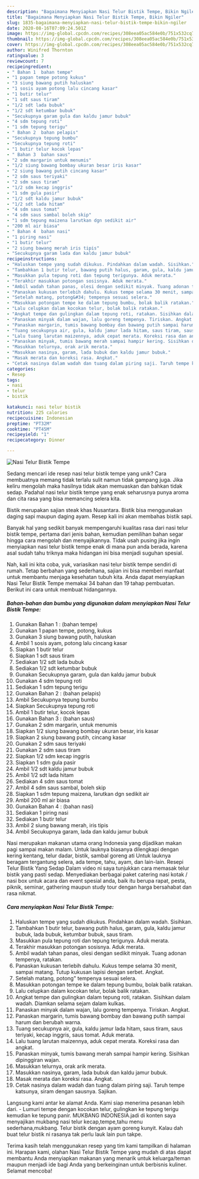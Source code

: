 ```yaml
---
description: "Bagaimana Menyiapkan Nasi Telur Bistik Tempe, Bikin Ngiler"
title: "Bagaimana Menyiapkan Nasi Telur Bistik Tempe, Bikin Ngiler"
slug: 1835-bagaimana-menyiapkan-nasi-telur-bistik-tempe-bikin-ngiler
date: 2020-08-16T07:09:24.501Z
image: https://img-global.cpcdn.com/recipes/308eea05ac584e0b/751x532cq70/nasi-telur-bistik-tempe-foto-resep-utama.jpg
thumbnail: https://img-global.cpcdn.com/recipes/308eea05ac584e0b/751x532cq70/nasi-telur-bistik-tempe-foto-resep-utama.jpg
cover: https://img-global.cpcdn.com/recipes/308eea05ac584e0b/751x532cq70/nasi-telur-bistik-tempe-foto-resep-utama.jpg
author: Winifred Thornton
ratingvalue: 3
reviewcount: 7
recipeingredient:
- " Bahan 1  bahan tempe"
- "1 papan tempe potong kukus"
- "3 siung bawang putih haluskan"
- "1 sosis ayam potong lalu cincang kasar"
- "1 butir telur"
- "1 sdt saus tiram"
- "1/2 sdt lada bubuk"
- "1/2 sdt ketumbar bubuk"
- "Secukupnya garam gula dan kaldu jamur bubuk"
- "4 sdm tepung roti"
- "1 sdm tepung terigu"
- " Bahan 2  bahan pelapis"
- "Secukupnya tepung bumbu"
- "Secukupnya tepung roti"
- "1 butir telur kocok lepas"
- " Bahan 3  bahan saus"
- "2 sdm margarin untuk menumis"
- "1/2 siung bawang bombay ukuran besar iris kasar"
- "2 siung bawang putih cincang kasar"
- "2 sdm saus teriyaki"
- "2 sdm saus tiram"
- "1/2 sdm kecap inggris"
- "1 sdm gula pasir"
- "1/2 sdt kaldu jamur bubuk"
- "1/2 sdt lada hitam"
- "4 sdm saus tomat"
- "4 sdm saus sambal boleh skip"
- "1 sdm tepung maizena larutkan dgn sedikit air"
- "200 ml air biasa"
- " Bahan 4  bahan nasi"
- "1 piring nasi"
- "1 butir telur"
- "2 siung bawang merah iris tipis"
- "Secukupnya garam lada dan kaldu jamur bubuk"
recipeinstructions:
- "Haluskan tempe yang sudah dikukus. Pindahkan dalam wadah. Sisihkan."
- "Tambahkan 1 butir telur, bawang putih halus, garam, gula, kaldu jamur bubuk, lada bubuk, ketumbar bubuk, saus tiram."
- "Masukkan pula tepung roti dan tepung terigunya. Aduk merata."
- "Terakhir masukkan potongan sosisnya. Aduk merata."
- "Ambil wadah tahan panas, olesi dengan sedikit minyak. Tuang adonan tempenya, ratakan."
- "Panaskan kukusan terlebih dahulu. Kukus tempe selama 30 menit, sampai matang. Tutup kukusan lapisi dengan serbet. Angkat."
- "Setelah matang, potong&#34; tempenya sesuai selera."
- "Masukkan potongan tempe ke dalam tepung bumbu, bolak balik ratakan."
- "Lalu celupkan dalam kocokan telur, bolak balik ratakan."
- "Angkat tempe dan gulingkan dalam tepung roti, ratakan. Sisihkan dalam wadah. Diamkan selama sejam dalam kulkas."
- "Panaskan minyak dalam wajan, lalu goreng tempenya. Tiriskan. Angkat."
- "Panaskan margarin, tumis bawang bombay dan bawang putih sampai harum dan berubah warna."
- "Tuang secukupnya air, gula, kaldu jamur lada hitam, saus tiram, saus teriyaki, kecap inggris, saus tomat. Aduk merata."
- "Lalu tuang larutan maizennya, aduk cepat merata. Koreksi rasa dan angkat."
- "Panaskan minyak, tumis bawang merah sampai hampir kering. Sisihkan dipinggiran wajan."
- "Masukkan telurnya, orak arik merata."
- "Masukkan nasinya, garam, lada bubuk dan kaldu jamur bubuk."
- "Masak merata dan koreksi rasa. Angkat."
- "Cetak nasinya dalam wadah dan tuang dalam piring saji. Taruh tempe katsunya, siram dengan sausnya. Sajikan."
categories:
- Resep
tags:
- nasi
- telur
- bistik

katakunci: nasi telur bistik 
nutrition: 225 calories
recipecuisine: Indonesian
preptime: "PT32M"
cooktime: "PT45M"
recipeyield: "1"
recipecategory: Dinner

---
```



![Nasi Telur Bistik Tempe](https://img-global.cpcdn.com/recipes/308eea05ac584e0b/751x532cq70/nasi-telur-bistik-tempe-foto-resep-utama.jpg)

Sedang mencari ide resep nasi telur bistik tempe yang unik? Cara membuatnya memang tidak terlalu sulit namun tidak gampang juga. Jika keliru mengolah maka hasilnya tidak akan memuaskan dan bahkan tidak sedap. Padahal nasi telur bistik tempe yang enak seharusnya punya aroma dan cita rasa yang bisa memancing selera kita.

Bistik merupakan sajian steak khas Nusantara. Bistik bisa menggunakan daging sapi maupun daging ayam. Resep kali ini akan membahas bistik sapi.

Banyak hal yang sedikit banyak mempengaruhi kualitas rasa dari nasi telur bistik tempe, pertama dari jenis bahan, kemudian pemilihan bahan segar hingga cara mengolah dan menyajikannya. Tidak usah pusing jika ingin menyiapkan nasi telur bistik tempe enak di mana pun anda berada, karena asal sudah tahu triknya maka hidangan ini bisa menjadi suguhan spesial.


Nah, kali ini kita coba, yuk, variasikan nasi telur bistik tempe sendiri di rumah. Tetap berbahan yang sederhana, sajian ini bisa memberi manfaat untuk membantu menjaga kesehatan tubuh kita. Anda dapat menyiapkan Nasi Telur Bistik Tempe memakai 34 bahan dan 19 tahap pembuatan. Berikut ini cara untuk membuat hidangannya.

<!--inarticleads1-->

##### Bahan-bahan dan bumbu yang digunakan dalam menyiapkan Nasi Telur Bistik Tempe:

1. Gunakan  Bahan 1 : (bahan tempe)
1. Gunakan 1 papan tempe, potong, kukus
1. Gunakan 3 siung bawang putih, haluskan
1. Ambil 1 sosis ayam, potong lalu cincang kasar
1. Siapkan 1 butir telur
1. Siapkan 1 sdt saus tiram
1. Sediakan 1/2 sdt lada bubuk
1. Sediakan 1/2 sdt ketumbar bubuk
1. Gunakan Secukupnya garam, gula dan kaldu jamur bubuk
1. Gunakan 4 sdm tepung roti
1. Sediakan 1 sdm tepung terigu
1. Gunakan  Bahan 2 : (bahan pelapis)
1. Ambil Secukupnya tepung bumbu
1. Siapkan Secukupnya tepung roti
1. Ambil 1 butir telur, kocok lepas
1. Gunakan  Bahan 3 : (bahan saus)
1. Gunakan 2 sdm margarin, untuk menumis
1. Siapkan 1/2 siung bawang bombay ukuran besar, iris kasar
1. Siapkan 2 siung bawang putih, cincang kasar
1. Gunakan 2 sdm saus teriyaki
1. Gunakan 2 sdm saus tiram
1. Siapkan 1/2 sdm kecap inggris
1. Siapkan 1 sdm gula pasir
1. Ambil 1/2 sdt kaldu jamur bubuk
1. Ambil 1/2 sdt lada hitam
1. Sediakan 4 sdm saus tomat
1. Ambil 4 sdm saus sambal, boleh skip
1. Siapkan 1 sdm tepung maizena, larutkan dgn sedikit air
1. Ambil 200 ml air biasa
1. Gunakan  Bahan 4 : (bahan nasi)
1. Sediakan 1 piring nasi
1. Sediakan 1 butir telur
1. Ambil 2 siung bawang merah, iris tipis
1. Ambil Secukupnya garam, lada dan kaldu jamur bubuk


Nasi merupakan makanan utama orang Indonesia yang dijadikan makan pagi sampai makan malam. Untuk lauknya biasanya dilengkapi dengan kering kentang, telur dadar, bistik, sambal goreng ati Untuk lauknya beragam tergantung selera, ada tempe, tahu, ayam, dan lain-lain. Resepi Telur Bistik Yang Sedap Dalam video ni saya tunjukkan cara memasak telur bistik yang pasti sedap. Menyediakan berbagai paket catering nasi kotak / nasi box untuk acara dan event spesial anda, baik itu berupa rapat, pesta, piknik, seminar, gathering maupun study tour dengan harga bersahabat dan rasa nikmat. 

<!--inarticleads2-->

##### Cara menyiapkan Nasi Telur Bistik Tempe:

1. Haluskan tempe yang sudah dikukus. Pindahkan dalam wadah. Sisihkan.
1. Tambahkan 1 butir telur, bawang putih halus, garam, gula, kaldu jamur bubuk, lada bubuk, ketumbar bubuk, saus tiram.
1. Masukkan pula tepung roti dan tepung terigunya. Aduk merata.
1. Terakhir masukkan potongan sosisnya. Aduk merata.
1. Ambil wadah tahan panas, olesi dengan sedikit minyak. Tuang adonan tempenya, ratakan.
1. Panaskan kukusan terlebih dahulu. Kukus tempe selama 30 menit, sampai matang. Tutup kukusan lapisi dengan serbet. Angkat.
1. Setelah matang, potong&#34; tempenya sesuai selera.
1. Masukkan potongan tempe ke dalam tepung bumbu, bolak balik ratakan.
1. Lalu celupkan dalam kocokan telur, bolak balik ratakan.
1. Angkat tempe dan gulingkan dalam tepung roti, ratakan. Sisihkan dalam wadah. Diamkan selama sejam dalam kulkas.
1. Panaskan minyak dalam wajan, lalu goreng tempenya. Tiriskan. Angkat.
1. Panaskan margarin, tumis bawang bombay dan bawang putih sampai harum dan berubah warna.
1. Tuang secukupnya air, gula, kaldu jamur lada hitam, saus tiram, saus teriyaki, kecap inggris, saus tomat. Aduk merata.
1. Lalu tuang larutan maizennya, aduk cepat merata. Koreksi rasa dan angkat.
1. Panaskan minyak, tumis bawang merah sampai hampir kering. Sisihkan dipinggiran wajan.
1. Masukkan telurnya, orak arik merata.
1. Masukkan nasinya, garam, lada bubuk dan kaldu jamur bubuk.
1. Masak merata dan koreksi rasa. Angkat.
1. Cetak nasinya dalam wadah dan tuang dalam piring saji. Taruh tempe katsunya, siram dengan sausnya. Sajikan.


Langsung kami antar ke alamat Anda. Kami siap menerima pesanan lebih dari. - Lumuri tempe dengan kocokan telur, gulingkan ke tepung terigu kemudian ke tepung panir. MUKBANG INDONESIA.jadi di konten saya menyajikan mukbang nasi telur kecap,tempe,tahu menu sederhana,mukbang. Telur bistik dengan ayam goreng kunyit. Kalau dah buat telur bistik ni rasanya tak perlu lauk lain pun takpe. 

Terima kasih telah menggunakan resep yang tim kami tampilkan di halaman ini. Harapan kami, olahan Nasi Telur Bistik Tempe yang mudah di atas dapat membantu Anda menyiapkan makanan yang menarik untuk keluarga/teman maupun menjadi ide bagi Anda yang berkeinginan untuk berbisnis kuliner. Selamat mencoba!
